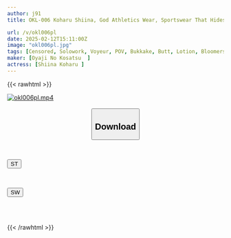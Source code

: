 ```yaml
---
author: j91
title: OKL-006 Koharu Shiina, God Athletics Wear, Sportswear That Hides The Private Parts Of Beautiful Muscular Athletes From Tanning To Big Breasts, Beautiful Breasts, Shaved Pussies, And Hairy Girls, And Enjoy Their Hairy Armpits And Hairy Hair. The Thighs, Buttocks, And Clothed Urination Of Girls In Athletics Uniforms! ! Super Close-ups Of The Tightness Of The Clothes That Fit The Body And POV Shots With Full Clothes

url: /v/okl006pl
date: 2025-02-12T15:11:00Z
image: "okl006pl.jpg"
tags: [Censored, Solowork, Voyeur, POV, Bukkake, Butt, Lotion, Bloomers, Close Up, Athlete	]
maker: [Oyaji No Kosatsu  ]
actress: [Shiina Koharu ]
---
```



{{< rawhtml >}}

<div class="video" data-videoid="b7K23GzlOwFQQ8">
    <a href="javascript:;">
        <img src="/v/okl006pl/okl006pl.jpg" width="WIDTH" height="HEIGHT" alt="okl006pl.mp4" loading="lazy">
    </a>
</div>

<script type="text/javascript" src="https://j91.asia/asset/on-demand-st.js"></script>

<br>
  <link rel="stylesheet" href="https://j91.asia/asset/bs5.css">
  
  <center>
  <button class="btn btn-primary" type="button" data-bs-toggle="collapse" data-bs-target=".multi-collapse" aria-expanded="false" aria-controls="multiCollapseExample1 multiCollapseExample2"><h2>Download</h2></button></center>
</p>
<div class="row">
  <div class="col">
    <div class="collapse multi-collapse" id="multiCollapseExample1">
      <div class="card card-body">
	      	      <br>
<div class="buttons">  
<p><a href="/v/okl006pl/st.html" target="_blank"><button class="btn-hover color-3"><i class="fa fa-download"></i> ST</button></a></p></div>
    </div>
  </div>
</div>
  <div class="col">
    <div class="collapse multi-collapse" id="multiCollapseExample2">
      <div class="card card-body">
	      <br>
<div class="buttons">
<p><a href="/v/okl006pl/sw.html" target="_blank"><button class="btn-hover color-2"><i class="fa fa-download"></i> SW</button></a></p></div>
<br><br>
      </div>
    </div>
  </div>
</div>

{{< /rawhtml >}}
